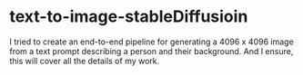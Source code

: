 # text-to-image-stableDiffusioin
 I tried to create an end-to-end pipeline for generating a 4096 x 4096 image from a text prompt describing a person and their background. And I ensure, this will cover all the details of my work.
